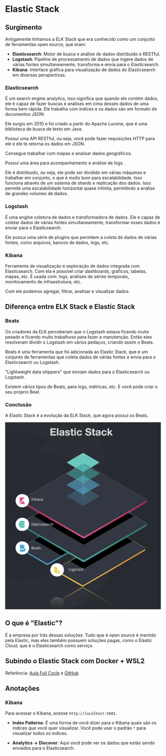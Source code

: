 # Elastic Stack

## Surgimento

Antigamente tínhamos a ELK Stack que era conhecido como um conjunto de ferramentas open source, que eram:

- **Elasticsearch**: Motor de busca e análise de dados distribuído e RESTful.
- **Logstash**: Pipeline de processamento de dados que ingere dados de várias fontes simultaneamente, transforma e envia para o Elasticsearch.
- **Kibana**: Interface gráfica para visualização de dados do Elasticsearch em diversas perspectivas.

### Elasticsearch

É um search engine analytics, isso significa que quando ele contém dados, ele é capaz de fazer buscas e análises em cima desses dados de uma forma bem rápida. Ele trabalha com índices e os dados são em formato de documentos JSON.

Ele surgiu em 2010 e foi criado a partir do Apache Lucene, que é uma biblioteca de busca de texto em Java.

Possui uma API RESTful, ou seja, você pode fazer requisições HTTP para ele e ele te retorna os dados em JSON.

Consegue trabalhar com mapas e analisar dados geográficos.

Possui uma área para acompanhamento e análise de logs.

Ele é distribuído, ou seja, ele pode ser dividido em várias máquinas e trabalhar em conjunto, o que é muito bom para escalabilidade. Isso funciona através de um sistema de shards e replicação dos dados. Isso permite uma escalabilidade horizontal quase infinita, permitindo a análise de grandes volumes de dados.

### Logstash

É uma engine coletora de dados e transformadora de dados. Ele é capaz de coletar dados de várias fontes simultaneamente, transformar esses dados e enviar para o Elasticsearch.

Ele possui uma série de plugins que permitem a coleta de dados de várias fontes, como arquivos, bancos de dados, logs, etc.

### Kibana

Ferramenta de visualização e exploração de dados integrada com Elasticsearch. Com ela é possível criar dashboards, gráficos, tabelas, mapas, etc. É usada com: logs, análises de séries temporais, monitoramento de infraestrutura, etc.

Com ele podemos agregar, filtrar, analisar e visualizar dados.

## Diferença entre ELK Stack e Elastic Stack

### Beats

Os criadores da ELK perceberam que o Logstash estava ficando muito pesado e ficando muito trabalhoso para fazer a manutenção. Então eles resolveram dividir o Logstash em vários pedaços, criando assim o Beats.

Beats é uma ferramenta que foi adicionada ao Elastic Stack, que é um conjunto de ferramentas que coleta dados de várias fontes e envia para o Elasticsearch ou Logstash.

"Lightweight data shippers" que enviam dados para o Elasticsearch ou Logstash.

Existem vários tipos de Beats, para logs, métricas, etc. E você pode criar o seu próprio Beat.

### Conclusão

A Elastic Stack é a evolução da ELK Stack, que agora possui os Beats.

![elastic-stack](elastic-stack.png)

## O que é "Elastic"?

É a empresa por trás dessas soluções. Tudo que é open source é mantido pela Elastic, mas eles também possuem soluções pagas, como o Elastic Cloud, que é o Elasticsearch como serviço.

## Subindo o Elastic Stack com Docker + WSL2

Referência: [Aula Full Cycle](https://plataforma.fullcycle.com.br/courses/3b8c4f2c-aff9-4399-a72a-ad879e5689a2/274/168/119/conteudos?capitulo=119&conteudo=7201) e [GitHub](https://github.com/codeedu/fc2-observabilidade-elastic)

## Anotações

### Kibana

Para acessar o Kibana, acesse `http://localhost:5601`.

- **Index Patterns**: É uma forma de você dizer para o Kibana quais são os índices que você quer visualizar. Você pode usar o padrão `*` para visualizar todos os índices.

- **Analytics -> Discover**: Aqui você pode ver os dados que estão sendo enviados para o Elasticsearch.
